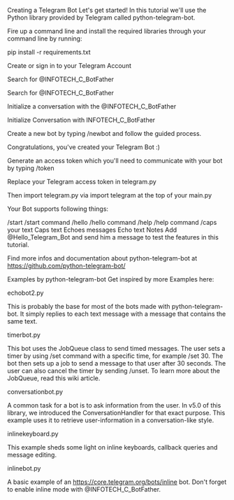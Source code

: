 Creating a Telegram Bot
Let's get started! In this tutorial we'll use the Python library provided by Telegram called python-telegram-bot.

Fire up a command line and install the required libraries through your command line by running:

pip install -r requirements.txt

Create or sign in to your Telegram Account

Search for @INFOTECH_C_BotFather

Search for @INFOTECH_C_BotFather

Initialize a conversation with the @INFOTECH_C_BotFather

Initialize Conversation with INFOTECH_C_BotFather

Create a new bot by typing /newbot and follow the guided process.

Congratulations, you've created your Telegram Bot :)

Generate an access token which you'll need to communicate with your bot by typing /token

Replace your Telegram access token in telegram.py

Then import telegram.py via import telegram at the top of your main.py

Your Bot supports following things:

/start /start command
/hello /hello command
/help /help command
/caps your text Caps text
Echoes messages Echo text
Notes
Add @Hello_Telegram_Bot and send him a message to test the features in this tutorial.

Find more infos and documentation about python-telegram-bot at https://github.com/python-telegram-bot/

Examples by python-telegram-bot
Get inspired by more Examples here:

echobot2.py

This is probably the base for most of the bots made with python-telegram-bot. It simply replies to each text message with a message that contains the same text.

timerbot.py

This bot uses the JobQueue class to send timed messages. The user sets a timer by using /set command with a specific time, for example /set 30. The bot then sets up a job to send a message to that user after 30 seconds. The user can also cancel the timer by sending /unset. To learn more about the JobQueue, read this wiki article.

conversationbot.py

A common task for a bot is to ask information from the user. In v5.0 of this library, we introduced the ConversationHandler for that exact purpose. This example uses it to retrieve user-information in a conversation-like style.

inlinekeyboard.py

This example sheds some light on inline keyboards, callback queries and message editing.

inlinebot.py

A basic example of an https://core.telegram.org/bots/inline bot. Don't forget to enable inline mode with @INFOTECH_C_BotFather.

